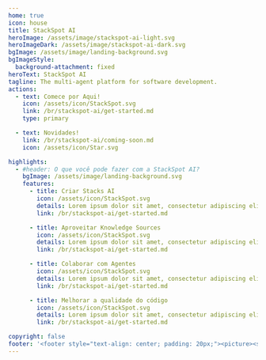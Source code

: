 ```yaml
---
home: true
icon: house
title: StackSpot AI
heroImage: /assets/image/stackspot-ai-light.svg
heroImageDark: /assets/image/stackspot-ai-dark.svg
bgImage: /assets/image/landing-background.svg
bgImageStyle:
  background-attachment: fixed
heroText: StackSpot AI
tagline: The multi-agent platform for software development.
actions:
  - text: Comece por Aqui!
    icon: /assets/icon/StackSpot.svg
    link: /br/stackspot-ai/get-started.md
    type: primary

  - text: Novidades!
    link: /br/stackspot-ai/coming-soon.md
    icon: /assets/icon/Star.svg

highlights:
  - #header: O que você pode fazer com a StackSpot AI?
    bgImage: /assets/image/landing-background.svg
    features:
      - title: Criar Stacks AI
        icon: /assets/icon/StackSpot.svg
        details: Lorem ipsum dolor sit amet, consectetur adipiscing elit. Proin ut faucibus lectus. Etiam nec augue pulvinar erat pharetra pellentesque. Maecenas.
        link: /br/stackspot-ai/get-started.md

      - title: Aproveitar Knowledge Sources
        icon: /assets/icon/StackSpot.svg
        details: Lorem ipsum dolor sit amet, consectetur adipiscing elit. Proin ut faucibus lectus. Etiam nec augue pulvinar erat pharetra pellentesque. Maecenas.
        link: /br/stackspot-ai/get-started.md

      - title: Colaborar com Agentes
        icon: /assets/icon/StackSpot.svg
        details: Lorem ipsum dolor sit amet, consectetur adipiscing elit. Proin ut faucibus lectus. Etiam nec augue pulvinar erat pharetra pellentesque. Maecenas.
        link: /br/stackspot-ai/get-started.md

      - title: Melhorar a qualidade do código
        icon: /assets/icon/StackSpot.svg
        details: Lorem ipsum dolor sit amet, consectetur adipiscing elit. Proin ut faucibus lectus. Etiam nec augue pulvinar erat pharetra pellentesque. Maecenas.
        link: /br/stackspot-ai/get-started.md

copyright: false
footer: '<footer style="text-align: center; padding: 20px;"><picture><source srcset="/assets/image/logo-dark-footer.svg" media="(prefers-color-scheme: dark)"><img src="/assets/image/logo-light-footer.svg" alt="Logo StackSpot"></picture><p style="margin-top: 10px; font-size: 14px; color: #666;">© 2022 StackSpot. Todos os direitos reservados</p></footer>'
---
```

